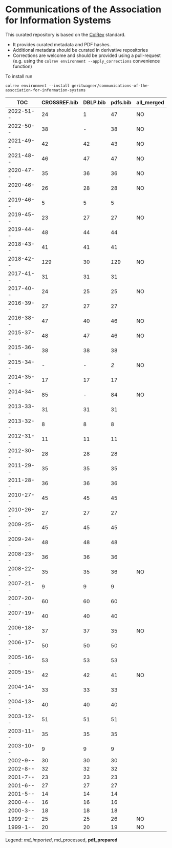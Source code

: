# Communications of the Association for Information Systems

This curated repository is based on the [ColRev](https://github.com/geritwagner/colrev_core) standard.

- It provides curated metadata and PDF hashes.
- Additional metadata should be curated in derivative repositories
- Corrections are welcome and should be provided using a pull-request (e.g. using the `colrev environment --apply_corrections` convenience function)

To install run

```
colrev environment --install geritwagner/communications-of-the-association-for-information-systems
```

<!-- TABLE_SUMMARY -->

|TOC           |CROSSREF.bib    |DBLP.bib        |pdfs.bib        |all_merged      |
|--------------|----------------|----------------|----------------|----------------|
|2022-51--     |              24|               1|              47|              NO|
|2022-50--     |              38|               -|              38|              NO|
|2021-49--     |              42|              42|              43|              NO|
|2021-48--     |              46|              47|              47|              NO|
|2020-47--     |              35|              36|              36|              NO|
|2020-46--     |              26|              28|              28|              NO|
|2019-46--     |               5|               5|               5|                |
|2019-45--     |              23|              27|              27|              NO|
|2019-44--     |              48|              44|              44|                |
|2018-43--     |              41|              41|              41|                |
|2018-42--     |           *1*29|              30|           *1*29|              NO|
|2017-41--     |              31|              31|              31|                |
|2017-40--     |              24|              25|              25|              NO|
|2016-39--     |              27|              27|              27|                |
|2016-38--     |              47|              40|              46|              NO|
|2015-37--     |              48|              47|              46|              NO|
|2015-36--     |              38|              38|              38|                |
|2015-34--     |               -|               -|             *2*|              NO|
|2014-35--     |              17|              17|              17|                |
|2014-34--     |              85|               -|              84|              NO|
|2013-33--     |              31|              31|              31|                |
|2013-32--     |               8|               8|               8|                |
|2012-31--     |              11|              11|              11|                |
|2012-30--     |              28|              28|              28|                |
|2011-29--     |              35|              35|              35|                |
|2011-28--     |              36|              36|              36|                |
|2010-27--     |              45|              45|              45|                |
|2010-26--     |              27|              27|              27|                |
|2009-25--     |              45|              45|              45|                |
|2009-24--     |              48|              48|              48|                |
|2008-23--     |              36|              36|              36|                |
|2008-22--     |              35|              35|              36|              NO|
|2007-21--     |               9|               9|               9|                |
|2007-20--     |              60|              60|              60|                |
|2007-19--     |              40|              40|              40|                |
|2006-18--     |              37|              37|              35|              NO|
|2006-17--     |              50|              50|              50|                |
|2005-16--     |              53|              53|              53|                |
|2005-15--     |              42|              42|              41|              NO|
|2004-14--     |              33|              33|              33|                |
|2004-13--     |              40|              40|              40|                |
|2003-12--     |              51|              51|              51|                |
|2003-11--     |              35|              35|              35|                |
|2003-10--     |               9|               9|               9|                |
|2002-9--      |              30|              30|              30|                |
|2002-8--      |              32|              32|              32|                |
|2001-7--      |              23|              23|              23|                |
|2001-6--      |              27|              27|              27|                |
|2001-5--      |              14|              14|              14|                |
|2000-4--      |              16|              16|              16|                |
|2000-3--      |              18|              18|              18|                |
|1999-2--      |              25|              25|              26|              NO|
|1999-1--      |              20|              20|              19|              NO|

Legend: *md_imported*, md_processed, **pdf_prepared**
